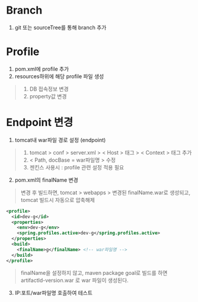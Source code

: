 # Branch
1. git 또는 sourceTree를 통해 branch 추가

# Profile
1. pom.xml에 profile 추가
2. resources하위에 해당 profile 파일 생성
> 1. DB 접속정보 변경
> 2. property값 변경

# Endpoint 변경
1. tomcat내 war파일 경로 설정 (endpoint)
> 1. tomcat > conf > server.xml > < Host > 태그 > < Context > 태그 추가
> 2. < Path, docBase = war파일명 > 수정
> 3. 젠킨스 사용시 : profile 관련 설정 적용 필요 

2. pom.xml의 finalName 변경
> 변경 후 빌드하면, tomcat > webapps > 변경된 finalName.war로 생성되고, tomcat 빌드시 자동으로 압축해제
```xml
<profile>
  <id>dev-g</id>
  <properties>
    <env>dev-g</env>
    <spring.profiles.active>dev-g</spring.profiles.active>
  </properties>
  <build>
    <finalName>g</finalName> <!-- war파일명 -->
  </build>
</profile>
```
> finalName을 설정하지 않고, maven package goal로 빌드를 하면 artifactId-version.war 로 war 파일이 생성된다.

3. IP:포트/war파일명 호출하여 테스트
